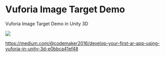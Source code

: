 # Vuforia Image Target Demo
Vuforia Image Target Demo in Unity 3D

<img src="Demos/demo.gif" />

https://medium.com/@codemaker2016/develop-your-first-ar-app-using-vuforia-in-unity-3d-e0bbca41ef48
